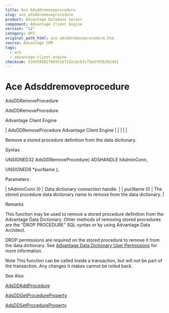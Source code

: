 ```yaml
---
title: Ace Adsddremoveprocedure
slug: ace_adsddremoveprocedure
product: Advantage Database Server
component: Advantage Client Engine
version: "12"
category: API
original_path_html: ace_adsddremoveprocedure.htm
source: Advantage CHM
tags:
  - ace
  - advantage-client-engine
checksum: 534504502768951b71d2cbcb7cf9ad705b262dd1
---
```


# Ace Adsddremoveprocedure

AdsDDRemoveProcedure

AdsDDRemoveProcedure

Advantage Client Engine

| AdsDDRemoveProcedure  Advantage Client Engine |  |  |  |  |

Remove a stored procedure definition from the data dictionary.

Syntax

UNSIGNED32 AdsDDRemoveProcedure( ADSHANDLE hAdminConn,

UNSIGNED8 \*pucName );

Parameters

| hAdminConn (I) | Data dictionary connection handle. |
| pucName (I) | The stored procedure data dictionary name to remove from the data dictionary. |

Remarks

This function may be used to remove a stored procedure definition from the Advantage Data Dictionary. Other methods of removing stored procedures are the "DROP PROCEDURE" SQL syntax or by using Advantage Data Architect.

DROP permissions are required on the stored procedure to remove it from the data dictionary. See [Advantage Data Dictionary User Permissions](master_advantage_data_dictionary_user_permissions.md) for more information.

Note This function can be called inside a transaction, but will not be part of the transaction. Any changes it makes cannot be rolled back.

See Also

[AdsDDAddProcedure](ace_adsddaddprocedure.md)

[AdsDDGetProcedureProperty](ace_adsddgetprocedureproperty.md)

[AdsDDSetProcedureProperty](ace_adsddsetprocedureproperty.md)
